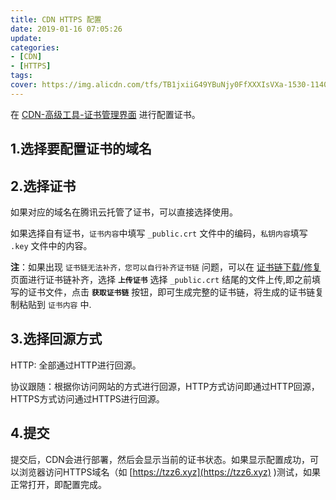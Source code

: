 ```yaml
---
title: CDN HTTPS 配置
date: 2019-01-16 07:05:26
update:
categories:
- [CDN]
- [HTTPS]
tags:
cover: https://img.alicdn.com/tfs/TB1jxiiG49YBuNjy0FfXXXIsVXa-1530-1140.png
---
```


在 [CDN-高级工具-证书管理界面](https://console.cloud.tencent.com/cdn/tools/certificate/deploy) 进行配置证书。

## 1.选择要配置证书的域名

## 2.选择证书

如果对应的域名在腾讯云托管了证书，可以直接选择使用。

如果选择自有证书，`证书内容`中填写 `_public.crt` 文件中的编码，`私钥内容`填写 `.key` 文件中的内容。

**注**：如果出现 `证书链无法补齐，您可以自行补齐证书链` 问题，可以在 [证书链下载/修复](https://myssl.com/chain_download.html) 页面进行证书链补齐，选择 **`上传证书`** 选择 `_public.crt` 结尾的文件上传,即之前填写的证书文件，点击 **`获取证书链`** 按钮，即可生成完整的证书链，将生成的证书链复制粘贴到 `证书内容` 中.
<!-- more -->
## 3.选择回源方式

HTTP: 全部通过HTTP进行回源。

协议跟随：根据你访问网站的方式进行回源，HTTP方式访问即通过HTTP回源，HTTPS方式访问通过HTTPS进行回源。

## 4.提交
提交后，CDN会进行部署，然后会显示当前的证书状态。如果显示配置成功，可以浏览器访问HTTPS域名（如 [https://tzz6.xyz](https://tzz6.xyz) )测试，如果正常打开，即配置完成。